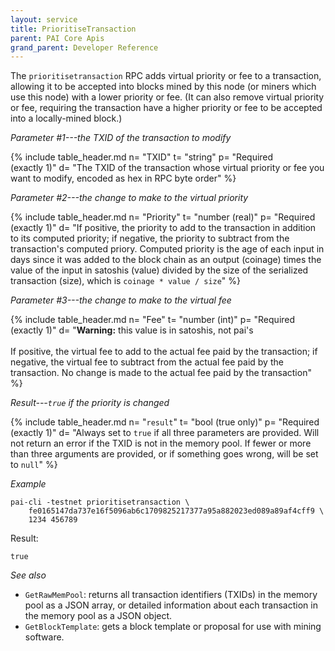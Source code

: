 ```yaml
---
layout: service
title: PrioritiseTransaction
parent: PAI Core Apis
grand_parent: Developer Reference
---
```



The `prioritisetransaction` RPC adds virtual priority or fee to a transaction, allowing it to be accepted into blocks mined by this node (or miners which use this node) with a lower priority or fee. (It can also remove virtual priority or fee, requiring the transaction have a higher priority or fee to be accepted into a locally-mined block.)

*Parameter #1---the TXID of the transaction to modify*

{% include table_header.md
  n= "TXID"
  t= "string"
  p= "Required<br>(exactly 1)"
  d= "The TXID of the transaction whose virtual priority or fee you want to modify, encoded as hex in RPC byte order"
%}

*Parameter #2---the change to make to the virtual priority*

{% include table_header.md
  n= "Priority"
  t= "number (real)"
  p= "Required<br>(exactly 1)"
  d= "If positive, the priority to add to the transaction in addition to its computed priority; if negative, the priority to subtract from the transaction's computed priory.  Computed priority is the age of each input in days since it was added to the block chain as an output (coinage) times the value of the input in satoshis (value) divided by the size of the serialized transaction (size), which is `coinage * value / size`"
%}

*Parameter #3---the change to make to the virtual fee*

{% include table_header.md
  n= "Fee"
  t= "number (int)"
  p= "Required<br>(exactly 1)"
  d= "**Warning:** this value is in satoshis, not pai's<br><br>If positive, the virtual fee to add to the actual fee paid by the transaction; if negative, the virtual fee to subtract from the actual fee paid by the transaction.  No change is made to the actual fee paid by the transaction"
%}

*Result---`true` if the priority is changed*

{% include table_header.md
  n= "`result`"
  t= "bool (true only)"
  p= "Required<br>(exactly 1)"
  d= "Always set to `true` if all three parameters are provided.  Will not return an error if the TXID is not in the memory pool.  If fewer or more than three arguments are provided, or if something goes wrong, will be set to `null`"
%}

*Example*

```
pai-cli -testnet prioritisetransaction \
    fe0165147da737e16f5096ab6c1709825217377a95a882023ed089a89af4cff9 \
    1234 456789
```

Result:

```
true
```

*See also*

* `GetRawMemPool`: returns all transaction identifiers (TXIDs) in the memory pool as a JSON array, or detailed information about each transaction in the memory pool as a JSON object.
* `GetBlockTemplate`: gets a block template or proposal for use with mining software.
